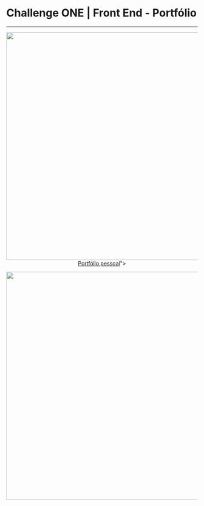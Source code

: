 # Challenge ONE | Front End - Portfólio
---

<p align="center" >
     <img width="600" heigth="600" src="<blockquote class="imgur-embed-pub" lang="en" data-id="a/W8XdcS6" data-context="false" ><a href="//imgur.com/a/W8XdcS6">Portfólio pessoal</a></blockquote><script async src="//s.imgur.com/min/embed.js" charset="utf-8"></script>">
</p>

<p align="center" >
     <img width="600" heigth="600" src="https://user-images.githubusercontent.com/101413385/168888313-d031e9e1-1449-4b73-bd3c-3102223097f3.png">
</p>

